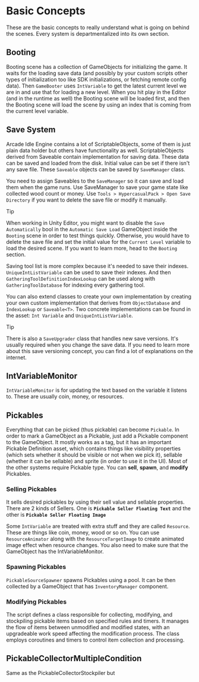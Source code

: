 # Basic Concepts

These are the basic concepts to really understand what is going on behind the scenes. Every system is departmentalized into its own section.


## Booting
Booting scene has a collection of GameObjects for initializing the game. It waits for the loading save data (and possibly by your custom scripts other types of initialization too like SDK initializations, or fetching remote config data). Then `GameBooter` uses `IntVariable` to get the latest current level we are in and use that for loading a new level. When you hit play in the Editor (and in the runtime as well) the Booting scene will be loaded first, and then the Booting scene will load the scene by using an index that is coming from the current level variable.


## Save System
Arcade Idle Engine contains a lot of ScriptableObjects, some of them is just plain data holder but others have functionality as well. ScriptableObjects derived from Saveable contain implementation for saving data. These data can be saved and loaded from the disk. Initial value can be set if there isn't any save file. These `Saveable` objects can be saved by `SaveManager` class.

You need to assign Saveables to the `SaveManager` so it can save and load them when the game runs. Use SaveManager to save your game state like collected wood count or money.
Use `Tools > HypercasualPack > Open Save Directory` if you want to delete the save file or modify it manually.

> [!TIP]
> When working in Unity Editor, you might want to disable the `Save Automatically` bool in the `Automatic Save Load` GameObject inside the `Booting` scene in order to test things quickly. Otherwise, you would have to delete the save file and set the initial value for the `Current Level` variable to load the desired scene. If you want to learn more, head to the `Booting` section.

Saving tool list is more complex because it's needed to save their indexes. `UniqueIntListVariable` can be used to save their indexes. And then `GatheringToolDefinitionIndexLookup` can be used along with `GatheringToolDatabase` for indexing every gathering tool. 

You can also extend classes to create your own implementation by creating your own custom implementation that derives from `ObjectDatabase` and `IndexLookup` or `Saveable<T>`. Two concrete implementations can be found in the asset: `Int Variable` and `UniqueIntListVariable`.

> [!TIP]
> There is also a `SaveUpgrader` class that handles new save versions. It's usually required when you change the save data. If you need to learn more about this save versioning concept, you can find a lot of explanations on the internet.


## IntVariableMonitor     
`IntVariableMonitor` is for updating the text based on the variable it listens to. These are usually coin, money, or resources.


## Pickables
Everything that can be picked (thus pickable) can become `Pickable`. In order to mark a GameObject as a Pickable, just add a Pickable component to the GameObject. It mostly works as a tag, but it has an important Pickable Definition asset, which contains things like visibility properties (which sets whether it should be visible or not when we pick it), sellable (whether it can be sellable) and sprite (in order to use it in the UI). Most of the other systems require Pickable type. You can **sell**, **spawn**, and **modify** Pickables.


### Selling Pickables
It sells desired pickables by using their sell value and sellable properties. There are 2 kinds of Sellers. One is **`Pickable Seller Floating Text`** and the other is **`Pickable Seller Floating Image`**

Some `IntVariable` are treated with extra stuff and they are called `Resource`. These are things like coin, money, wood or so on. You can use `ResourceAnimator` along with the `ResourceTargetImage` to create animated image effect when resource changes. You also need to make sure that the GameObject has the IntVariableMonitor.


### Spawning Pickables
`PickableSourceSpawner` spawns Pickables using a pool. It can be then collected by a GameObject that has `InventoryManager` component.


### Modifying Pickables
The script defines a class responsible for collecting, modifying, and stockpiling pickable items based on specified rules and timers. It manages the flow of items between unmodified and modified states, with an upgradeable work speed affecting the modification process. The class employs coroutines and timers to control item collection and processing.


## PickableCollectorMultipleCondition
Same as the PickableCollectorStockpiler but
